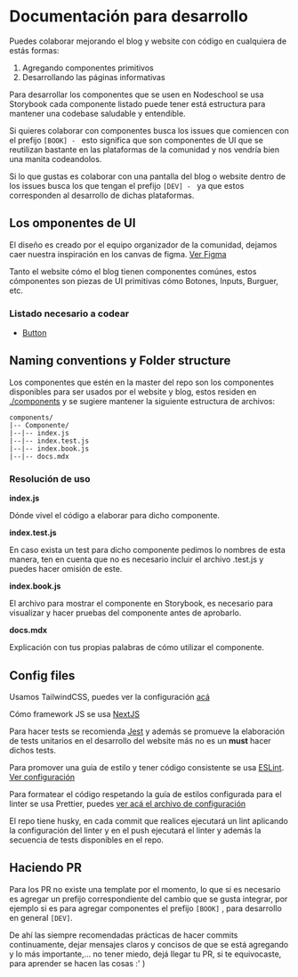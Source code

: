 # Documentación para desarrollo

Puedes colaborar mejorando el blog y website con código en cualquiera de estás formas:

1. Agregando componentes primitivos
2. Desarrollando las páginas informativas

Para desarrollar los componentes que se usen en Nodeschool se usa Storybook cada componente listado puede tener está estructura para mantener una codebase saludable y entendible.

Si quieres colaborar con componentes busca los issues que comiencen con el prefijo `[BOOK] - ` esto significa que son componentes de UI que se reutilizan bastante en las plataformas de la comunidad y nos vendría bien una manita codeandolos.

Si lo que gustas es colaborar con una pantalla del blog o website dentro de los issues busca los que tengan el prefijo `[DEV] - ` ya que estos corresponden al desarrollo de dichas plataformas.

## Los omponentes de UI

El diseño es creado por el equipo organizador de la comunidad, dejamos caer nuestra inspiración en los canvas de figma. [Ver Figma](https://www.figma.com/file/0OwX2E9ex58fR1m0zEqRIR/NodeSchool-SM?node-id=891%3A6)

Tanto el website cómo el blog tienen componentes comúnes, estos cómponentes son piezas de UI primitivas cómo Botones, Inputs, Burguer, etc.

### Listado necesario a codear

- [Button](./Button.md)

## Naming conventions y Folder structure

Los componentes que estén en la master del repo son los componentes disponibles para ser usados por el website y blog, estos residen en [./components](./components) y se sugiere mantener la siguiente estructura de archivos:

```
components/
|-- Componente/
|--|-- index.js
|--|-- index.test.js
|--|-- index.book.js
|--|-- docs.mdx
```

### Resolución de uso

**index.js**

Dónde vivel el código a elaborar para dicho componente.

**index.test.js**

En caso exista un test para dicho componente pedimos lo nombres de esta manera, ten en cuenta que no es necesario incluir el archivo .test.js y puedes hacer omisión de este.

**index.book.js**

El archivo para mostrar el componente en Storybook, es necesario para visualizar y hacer pruebas del componente antes de aprobarlo.

**docs.mdx**

Explicación con tus propias palabras de cómo utilizar el componente.

## Config files

Usamos TailwindCSS, puedes ver la configuración [acá](https://github.com/nodeschoolsm/website/blob/master/tailwind.config.js)

Cómo framework JS se usa [NextJS](https://nextjs.org/)

Para hacer tests se recomienda [Jest](https://jestjs.io/) y además se promueve la elaboración de tests unitarios en el desarrollo del website más no es un **must** hacer dichos tests.

Para promover una guia de estilo y tener código consistente se usa [ESLint](https://eslint.org/). [Ver configuración](https://github.com/nodeschoolsm/website/blob/master/.eslintrc.js)

Para formatear el código respetando la guía de estilos configurada para el linter se usa Prettier, puedes [ver acá el archivo de configuración](https://github.com/nodeschoolsm/website/blob/master/.prettierrc)

El repo tiene husky, en cada commit que realices ejecutará un lint aplicando la configuración del linter y en el push ejecutará el linter y además la secuencia de tests disponibles en el repo.

## Haciendo PR

Para los PR no existe una template por el momento, lo que si es necesario es agregar un prefijo correspondiente del cambio que se gusta integrar, por ejemplo si es para agregar componentes el prefijo `[BOOK]` , para desarrollo en general `[DEV]`.

De ahí las siempre recomendadas prácticas de hacer commits continuamente, dejar mensajes claros y concisos de que se está agregando y lo más importante,... no tener miedo, dejá llegar tu PR, si te equivocaste, para aprender se hacen las cosas :' )